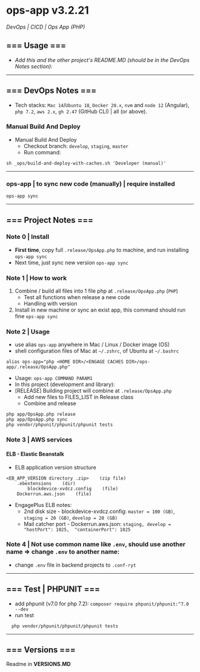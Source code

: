 # ops-app v3.2.21
*DevOps | CICD | Ops App (PHP)*

## === Usage ===
- *Add this and the other project's README.MD (should be in the DevOps Notes section):*


---
## === DevOps Notes ===
- Tech stacks: `Mac 14`/`Ubuntu 18`, `Docker 20.x`, `nvm` and `node 12` (Angular), `php 7.2`, `aws 2.x`, `gh 2.47` (GitHub CLI) | all (or above).
### Manual Build And Deploy
- Manual Build And Deploy
    - Checkout branch: `develop`, `staging`, `master`
    - Run command:
```shell
sh _ops/build-and-deploy-with-caches.sh 'Developer (manual)'
```
---
### ops-app | to sync new code (manually) | require installed
```shell
ops-app sync
```

---
## === Project Notes ===

### Note 0 | Install
- **First time**, copy full `.release/OpsApp.php` to machine, and run installing `ops-app sync`
- Next time, just sync new version `ops-app sync`

### Note 1 | How to work
1. Combine / build all files into 1 file php at `.release/OpsApp.php` (`PHP`)
   - Test all functions when release a new code
   - Handling with version
2. Install in new machine or sync an exist app, this command should run fine `ops-app sync`

### Note 2 | Usage
- use alias `ops-app` anywhere in Mac / Linux / Docker image (OS)
- shell configuration files of Mac at `~/.zshrc`, of Ubuntu at `~/.bashrc`
```shell
alias ops-app="php <HOME DIR>/<ENGAGE CACHES DIR>/ops-app/.release/OpsApp.php"
```
- Usage: `ops-app COMMAND PARAM1`
- In this project (development and library):
- [RELEASE] Building project will combine at `.release/OpsApp.php`
  - Add new files to FILES_LIST in Release class
  - Combine and release
```shell
php app/OpsApp.php release
php app/OpsApp.php sync
php vendor/phpunit/phpunit/phpunit tests
```

### Note 3 | AWS services
#### ELB - Elastic Beanstalk
- ELB application version structure
```
<EB_APP_VERSION directory .zip>    (zip file)
    .ebextensions    (dir)
        blockdevice-xvdcz.config    (file)
    Dockerrun.aws.json    (file)
```
- EngagePlus ELB notes:
  - 2nd disk size - blockdevice-xvdcz.config: `master = 100 (GB)`, `staging = 20 (GB)`, `develop = 20 (GB)`
  - Mail catcher port - Dockerrun.aws.json: `staging, develop =  "hostPort": 1025,  "containerPort": 1025`

### Note 4 | Not use common name like `.env`, should use another name => change `.env` to another name:
- change `.env` file in backend projects to `.conf-ryt`

---
## === Test  | PHPUNIT ===
- add phpunit (v7.0 for php 7.2): `composer require phpunit/phpunit:^7.0 --dev`
- run test
```shell
  php vendor/phpunit/phpunit/phpunit tests
```

---
## === Versions ===
Readme in **VERSIONS.MD**
